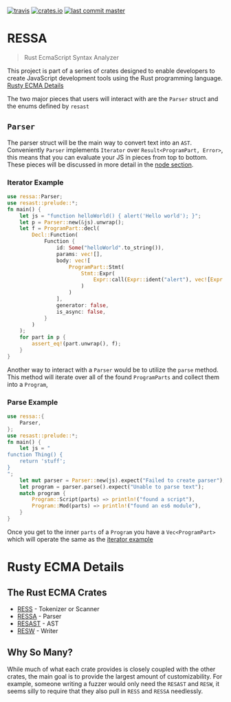 [![travis](https://img.shields.io/travis/FreeMasen/RESSA.svg)](https://travis-ci.org/FreeMasen/RESSA)
[![crates.io](https://img.shields.io/crates/v/ressa.svg)](https://crates.io/crates/ressa)
[![last commit master](https://img.shields.io/github/last-commit/FreeMasen/RESSA.svg)](https://github.com/FreeMasen/RESSA/commits/master)
# RESSA
> Rust EcmaScript Syntax Analyzer

This project is part of a series of crates designed to enable developers to create JavaScript development tools using the Rust programming language. [Rusty ECMA Details](#rusty-ecma-details)

The two major pieces that users will interact with are the `Parser` struct and the enums defined by `resast`

## `Parser`

The parser struct will be the main way to convert text into an `AST`.
Conveniently `Parser` implements `Iterator` over `Result<ProgramPart, Error>`,
this means that you can evaluate your JS in pieces from top to bottom. These pieces will be discussed in more detail in the [node section](#node).

### Iterator Example
```rust
use ressa::Parser;
use resast::prelude::*;
fn main() {
    let js = "function helloWorld() { alert('Hello world'); }";
    let p = Parser::new(&js).unwrap();
    let f = ProgramPart::decl(
        Decl::Function(
            Function {
                id: Some("helloWorld".to_string()),
                params: vec![],
                body: vec![
                    ProgramPart::Stmt(
                        Stmt::Expr(
                            Expr::call(Expr::ident("alert"), vec![Expr::string("'Hello world'")])
                        )
                    )
                ],
                generator: false,
                is_async: false,
            }
        )
    );
    for part in p {
        assert_eq!(part.unwrap(), f);
    }
}
```

Another way to interact with a `Parser` would be to utilize the `parse` method. This method will iterate over all of the found `ProgramParts` and collect them into a `Program`,

### Parse Example
```rust
use ressa::{
    Parser,
};
use resast::prelude::*;
fn main() {
    let js = "
function Thing() {
    return 'stuff';
}
";
    let mut parser = Parser::new(js).expect("Failed to create parser");
    let program = parser.parse().expect("Unable to parse text");
    match program {
        Program::Script(parts) => println!("found a script"),
        Program::Mod(parts) => println!("found an es6 module"),
    }
}
```
Once you get to the inner `parts` of a `Program` you have a `Vec<ProgramPart>` which will operate the same as the [iterator example](#iterator-example)

# Rusty ECMA Details
## The Rust ECMA Crates
- [RESS](https://github.com/freemasen/ress) - Tokenizer or Scanner
- [RESSA](https://github.com/freemasen/ressa) - Parser
- [RESAST](https://github.com/freemasen/resast) - AST
- [RESW](https://github.com/freemasen/resw) - Writer

## Why So Many?
While much of what each crate provides is closely coupled with the other crates, the main goal is to provide the largest amount of customizability. For example, someone writing a fuzzer would only need the `RESAST` and `RESW`, it seems silly to require that they also pull in `RESS` and `RESSA` needlessly.

